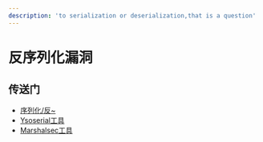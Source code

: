 ```yaml
---
description: 'to serialization or deserialization,that is a question'
---
```


# 反序列化漏洞

## 传送门

* [序列化/反~](https://app.gitbook.com/@functfan/s/gewuzz/~/drafts/-M8JeWpoUK1hHo_exdzV/java-an-quan/fan-xu-lie-hua-lou-dong/xu-lie-hua-fan)
* [Ysoserial工具](https://app.gitbook.com/@functfan/s/gewuzz/~/drafts/-M8JeWpoUK1hHo_exdzV/java-an-quan/fan-xu-lie-hua-lou-dong/ysoserial)
* [Marshalsec工具](https://app.gitbook.com/@functfan/s/gewuzz/~/drafts/-M8JeWpoUK1hHo_exdzV/java-an-quan/fan-xu-lie-hua-lou-dong/marshalsec)



